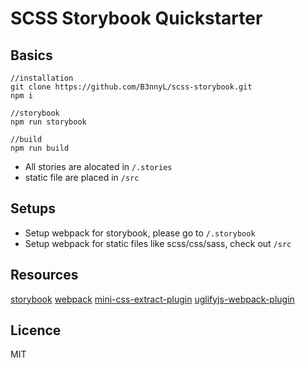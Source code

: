 # SCSS Storybook Quickstarter

## Basics

```shell
//installation
git clone https://github.com/B3nnyL/scss-storybook.git
npm i

//storybook
npm run storybook

//build
npm run build
```

- All stories are alocated in `/.stories`
- static file are placed in `/src`

## Setups

- Setup webpack for storybook, please go to `/.storybook`
- Setup webpack for static files like scss/css/sass, check out `/src`

## Resources

[storybook](https://storybook.js.org/configurations/serving-static-files/)
[webpack](https://webpack.js.org/)
[mini-css-extract-plugin](https://github.com/faceyspacey/extract-css-chunks-webpack-plugin)
[uglifyjs-webpack-plugin](https://github.com/webpack-contrib/uglifyjs-webpack-plugin)

## Licence

MIT
